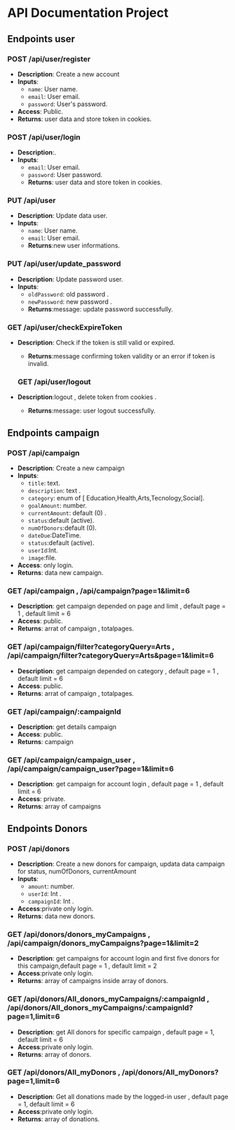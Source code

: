 # API Documentation Project

## Endpoints user

### POST /api/user/register

- **Description**: Create a new account
- **Inputs**:
  - `name`: User name.
  - `email`: User email.
  - `password`: User's password.
- **Access**: Public.
- **Returns**: user data and store token in cookies.

### POST /api/user/login

- **Description**:.
- **Inputs**:
  - `email`: User email.
  - `password`: User password.
  - **Returns**: user data and store token in cookies.

### PUT /api/user

- **Description**: Update data user.
- **Inputs**:
  - `name`: User name.
  - `email`: User email.
  - **Returns**:new user informations.

### PUT /api/user/update_password

- **Description**: Update password user.
- **Inputs**:
  - `oldPassword`: old password .
  - `newPassword`: new password .
  - **Returns**:message: update password successfully.

### GET /api/user/checkExpireToken

- **Description**: Check if the token is still valid or expired.

  - **Returns**:message confirming token validity or an error if token is invalid.

  ### GET /api/user/logout

- **Description**:logout , delete token from cookies .
  - **Returns**:message: user logout successfully.

## Endpoints campaign

### POST /api/campaign

- **Description**: Create a new campaign
- **Inputs**:
  - `title`: text.
  - `description`: text .
  - `category`: enum of [ Education,Health,Arts,Tecnology,Social].
  - `goalAmount`: number.
  - `currentAmount`: default (0) .
  - `status`:default (active).
  - `numOfDonors`:default (0).
  - `dateDue`:DateTime.
  - `status`:default (active).
  - `userId`:Int.
  - `image`:file.
- **Access**: only login.
- **Returns**: data new campaign.

### GET /api/campaign , /api/campaign?page=1&limit=6

- **Description**: get campaign depended on page and limit , default page = 1 , default limit = 6
- **Access**: public.
- **Returns**: arrat of campaign , totalpages.

### GET /api/campaign/filter?categoryQuery=Arts , /api/campaign/filter?categoryQuery=Arts&page=1&limit=6

- **Description**: get campaign depended on category , default page = 1 , default limit = 6
- **Access**: public.
- **Returns**: arrat of campaign , totalpages.

### GET /api/campaign/:campaignId

- **Description**: get details campaign
- **Access**: public.
- **Returns**: campaign

### GET /api/campaign/campaign_user , /api/campaign/campaign_user?page=1&limit=6

- **Description**: get campaign for account login , default page = 1 , default limit = 6
- **Access**: private.
- **Returns**: array of campaigns

## Endpoints Donors

### POST /api/donors

- **Description**: Create a new donors for campaign, updata data campaign for status, numOfDonors, currentAmount
- **Inputs**:
  - `amount`: number.
  - `userId`: Int .
  - `campaignId`: Int .
- **Access**:private only login.
- **Returns**: data new donors.

### GET /api/donors/donors_myCampaigns , /api/campaign/donors_myCampaigns?page=1&limit=2

- **Description**: get campaigns for account login and first five donors for this campaign,default page = 1 , default limit = 2
- **Access**:private only login.
- **Returns**: array of campaigns inside array of donors.

### GET /api/donors/All_donors_myCampaigns/:campaignId , /api/donors/All_donors_myCampaigns/:campaignId?page=1,limit=6

- **Description**: get All donors for specific campaign , default page = 1, default limit = 6
- **Access**:private only login.
- **Returns**: array of donors.

### GET /api/donors/All_myDonors , /api/donors/All_myDonors?page=1,limit=6

- **Description**: Get all donations made by the logged-in user , default page = 1, default limit = 6
- **Access**:private only login.
- **Returns**: array of donations.
